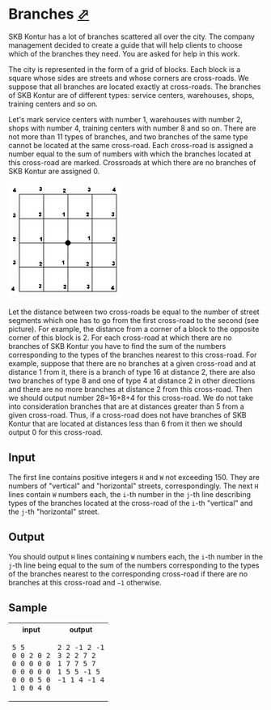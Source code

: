 # Branches [⬀](https://acm.timus.ru/problem.aspx?space=1&num=1121)

SKB Kontur has a lot of branches scattered all over the city. The company management decided to create a guide that will help clients to choose which of the branches they need. You are asked for help in this work.

The city is represented in the form of a grid of blocks. Each block is a square whose sides are streets and whose corners are cross-roads. We suppose that all branches are located exactly at cross-roads. The branches of SKB Kontur are of different types: service centers, warehouses, shops, training centers and so on.

Let's mark service centers with number 1, warehouses with number 2, shops with number 4, training centers with number 8 and so on. There are not more than 11 types of branches, and two branches of the same type cannot be located at the same cross-road. Each cross-road is assigned a number equal to the sum of numbers with which the branches located at this cross-road are marked. Crossroads at which there are no branches of SKB Kontur are assigned 0.

![Problem illustration](1121.png)

Let the distance between two cross-roads be equal to the number of street segments which one has to go from the first cross-road to the second (see picture). For example, the distance from a corner of a block to the opposite corner of this block is 2. For each cross-road at which there are no branches of SKB Kontur you have to find the sum of the numbers corresponding to the types of the branches nearest to this cross-road. For example, suppose that there are no branches at a given cross-road and at distance 1 from it, there is a branch of type 16 at distance 2, there are also two branches of type 8 and one of type 4 at distance 2 in other directions and there are no more branches at distance 2 from this cross-road. Then we should output number 28=16+8+4 for this cross-road. We do not take into consideration branches that are at distances greater than 5 from a given cross-road. Thus, if a cross-road does not have branches of SKB Kontur that are located at distances less than 6 from it then we should output 0 for this cross-road.

## Input

The first line contains positive integers `H` and `W` not exceeding 150. They are numbers of "vertical" and "horizontal" streets, correspondingly. The next `H` lines contain `W` numbers each, the `i`-th number in the `j`-th line describing types of the branches located at the cross-road of the `i`-th "vertical" and the `j`-th "horizontal" street.

## Output

You should output `H` lines containing `W` numbers each, the `i`-th number in the `j`-th line being equal to the sum of the numbers corresponding to the types of the branches nearest to the corresponding cross-road if there are no branches at this cross-road and `−1` otherwise.

## Sample

<table>
<tr>
<th>input</th>
<th>output</th>
</tr>
<tr>
<td style="vertical-align: top">
<pre>
5 5
0 0 2 0 2
0 0 0 0 0
0 0 0 0 0
0 0 0 5 0
1 0 0 4 0
</pre>
</td>
<td style="vertical-align: top">
<pre>
2 2 -1 2 -1
3 2 2 7 2
1 7 7 5 7
1 5 5 -1 5
-1 1 4 -1 4
</pre>
</td>
</tr>
</table>
